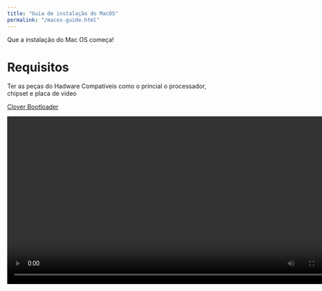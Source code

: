 ```yaml
---
title: "Guia de instalação do MacOS"
permalink: "/macos-guide.html"
---
```


Que a instalação do Mac OS começa!

# Requisitos

Ter as peças do Hadware Compativeis como o princial o processador, chipset e placa de video

[Clover Bootloader](https://github.com/CloverHackyColor/CloverBootloader/releases)

<video controls height="10%">
    <source src="/assets/images/Mac-Guide/acelera_HD 720p.mp4">
</video>
